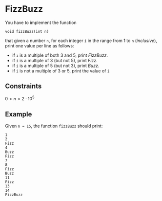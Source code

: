 # FizzBuzz

You have to implement the function
```
void fizzBuzz(int n)
```
that given a number `n`, for each integer `i` in the range from $1$ to `n` (_inclusive_), print one value per line as follows:
- if `i` is a multiple of both $3$ and $5$, print _FizzBuzz_.
- if `i` is a multiple of $3$ (but not $5$), print _Fizz_.
- if `i` is a multiple of $5$ (but not $3$), print _Buzz_.
- if `i` is not a multiple of $3$ or $5$, print the value of `i`


## Constraints
$0 < n < 2\cdot 10^5$


## Example
Given `n = 15`, the function `fizzBuzz` should print:
```
1
2
Fizz
4
Buzz
Fizz
7
8
Fizz
Buzz
11
Fizz
13
14
FizzBuzz
```
